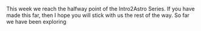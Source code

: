 This week we reach the halfway point of the Intro2Astro Series.  If you have made this far, then I hope you will stick with us the rest of the way. So far we have been exploring 
